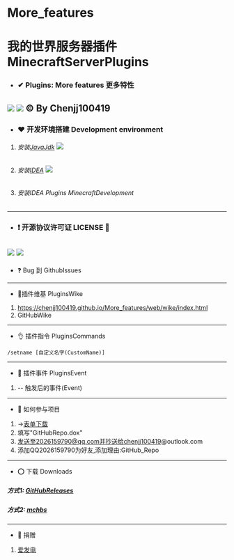 # More_features
# 我的世界服务器插件MinecraftServerPlugins
- ###  ✔ Plugins: More features 更多特性 
![](https://img.shields.io/badge/LICENSE-GPLv3-green) ![](https://img.shields.io/badge/Version-snapshot-orange)
&copy; By Chenjj100419
------------
- ### ❤ 开发环境搭建 Development environment
1. ###### 安装[JavaJdk](https:\\www.java.com) ![](https://img.shields.io/badge/Dev-JavaJdk14-orange)
2. ###### 安装[IDEA](www.jetbrains.com/idea/) ![](https://img.shields.io/badge/Dev-IjIDEA-orange)
3. ###### 安装IDEA Plugins MinecraftDevelopment
------------
- ### ❗ 开源协议许可证 LICENSE 🚫
![](https://img.shields.io/badge/LICENSE-GPLv3-green)
![](https://img.shields.io/badge/LICENSE-GNU%20General%20Public%20License-green)
------------
- ❓ Bug
到 GithubIssues
------------
- 🎉插件维基 PluginsWike 
1. https://chenjj100419.github.io/More_features/web/wike/index.html
2. GitHubWike
------------
- 👌 插件指令 PluginsCommands
```
/setname [自定义名字(CustomName)]
```
------------
- 🚕 插件事件 PluginsEvent
1.  -- 触发后的事件(Event)

------------
- 💨 如何参与项目
1. →[表单下载](https:\\chenjj100419.github.io\WebBlogHtml\src\doc\githubrepo.docx "表单下载")
2. 填写"GitHubRepo.dox"
3. 发送至2026159790@qq.com并抄送给chenjj100419@outlook.com
4. 添加QQ2026159790为好友,添加理由:GitHub_Repo
------------
- ⭕ 下载 Downloads
##### 方式1: [GitHubReleases](https://github.com/chenjj100419/More_features/releases)
##### 方式2: [mchbs](https://www.mcbbs.net)
------------
- 💙 捐赠
1. [爱发电](https://afdian.net/@chenjj100419)